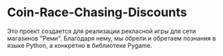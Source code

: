 # Coin-Race-Chasing-Discounts
Это проект создается для реализации рекласной игры для сети магазинов "Реми". Благодаря нему, мы обрели и обретаем познания в языке Python, а конкретно в библиотеке Pygame.
